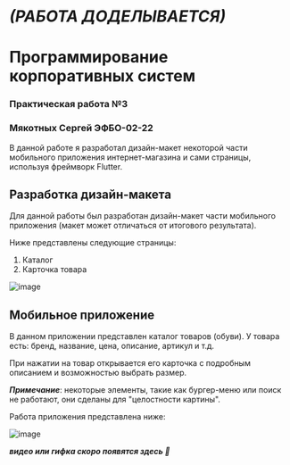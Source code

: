 # _***(РАБОТА ДОДЕЛЫВАЕТСЯ)***_
# Программирование корпоративных систем 
### Практическая работа №3
### Мякотных Сергей ЭФБО-02-22

В данной работе я разработал дизайн-макет некоторой части мобильного приложения интернет-магазина и сами страницы, используя фреймворк Flutter.

## Разработка дизайн-макета
Для данной работы был разработан дизайн-макет части мобильного приложения (макет может отличаться от итогового результата).

Ниже представлены следующие страницы:
1. Каталог
2. Карточка товара

![image](https://github.com/user-attachments/assets/e077a161-89e7-4ad8-b702-00e4aae48902)

## Мобильное приложение

В данном приложении представлен каталог товаров (обуви). У товара есть: бренд, название, цена, описание, артикул и т.д.

При нажатии на товар открывается его карточка с подробным описанием и возможностью выбрать размер.

***Примечание***: некоторые элементы, такие как бургер-меню или поиск не работают, они сделаны для "целостности картины".

Работа приложения представлена ниже:

![image](https://github.com/user-attachments/assets/a9fe452c-da5e-4d29-bae2-b80da997c69c)

***видео или гифка скоро появятся здесь 🥳***
